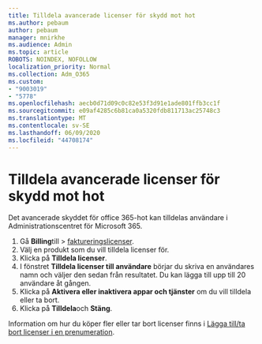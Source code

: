 ```yaml
---
title: Tilldela avancerade licenser för skydd mot hot
ms.author: pebaum
author: pebaum
manager: mnirkhe
ms.audience: Admin
ms.topic: article
ROBOTS: NOINDEX, NOFOLLOW
localization_priority: Normal
ms.collection: Adm_O365
ms.custom:
- "9003019"
- "5778"
ms.openlocfilehash: aecb0d71d09c0c82e53f3d91e1ade801ffb3cc1f
ms.sourcegitcommit: e09af4285c6b81ca0a5320fdb811713ac25748c3
ms.translationtype: MT
ms.contentlocale: sv-SE
ms.lasthandoff: 06/09/2020
ms.locfileid: "44708174"
---
```

# <a name="assign-advanced-threat-protection-licenses"></a>Tilldela avancerade licenser för skydd mot hot

Det avancerade skyddet för office 365-hot kan tilldelas användare i Administrationscentret för Microsoft 365.

1. Gå **Billing**till  >  [faktureringslicenser](https://go.microsoft.com/fwlink/p/?linkid=842264).
2. Välj en produkt som du vill tilldela licenser för.
3. Klicka på **Tilldela licenser**.
4. I fönstret **Tilldela licenser till användare** börjar du skriva en användares namn och väljer den sedan från resultatet. Du kan lägga till upp till 20 användare åt gången.
5. Klicka på **Aktivera eller inaktivera appar och tjänster** om du vill tilldela eller ta bort.
6. Klicka på **Tilldela**och **Stäng**.

Information om hur du köper fler eller tar bort licenser finns i [Lägga till/ta bort licenser i en prenumeration](https://docs.microsoft.com/microsoft-365/commerce/licenses/buy-licenses?view=o365-worldwide#add-or-remove-licenses-for-your-business-subscription).